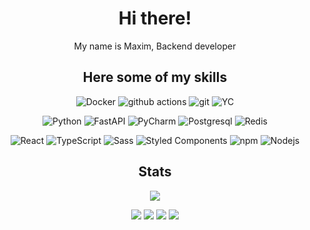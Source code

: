 

<div align="center">
   <p>
  <h1>Hi there! </h1>
   <p>My name is Maxim, Backend developer</p>

   <h2>Here some of my skills</h2>
  <img alt="Docker" src="https://img.shields.io/badge/-Docker-46a2f1?style=flat-square&logo=docker&logoColor=white" />
  <img alt="github actions" src="https://img.shields.io/badge/-Github_Actions-2088FF?style=flat-square&logo=github-actions&logoColor=white" />
  <img alt="git" src="https://img.shields.io/badge/-Git-F05032?style=flat-square&logo=git&logoColor=white" />
  <img alt="YC" src="https://img.shields.io/badge/-YandexCloud-1E90FF?style=flat-square&logo=yandexcloud&logoColor=white" />
  </p>
  <p>
  <img alt="Python" src="https://img.shields.io/badge/-Python-4682B4?style=flat-square&logo=python&logoColor=white">
  <img alt="FastAPI" src="https://img.shields.io/badge/-FastAPI-20B2AA?style=flat-square&logo=fastapi&logoColor=white">
  <img alt="PyCharm" src="https://img.shields.io/badge/-PyCharm-3CB371?style=flat-square&logo=pycharm&logoColor=white">
  <img alt="Postgresql" src="https://img.shields.io/badge/-PostgreSQL-4682B4?style=flat-square&logo=postgresql&logoColor=white">
  <img alt="Redis" src="https://img.shields.io/badge/-Redis-DC143C?style=flat-square&logo=redis&logoColor=white">
  </p>
 
  <p>
  <img alt="React" src="https://img.shields.io/badge/-React-45b8d8?style=flat-square&logo=react&logoColor=white" />
  <img alt="TypeScript" src="https://img.shields.io/badge/-TypeScript-007ACC?style=flat-square&logo=typescript&logoColor=white" />
  <img alt="Sass" src="https://img.shields.io/badge/-Sass-CC6699?style=flat-square&logo=sass&logoColor=white" />
  <img alt="Styled Components" src="https://img.shields.io/badge/-Styled_Components-db7092?style=flat-square&logo=styled-components&logoColor=white" />
  <img alt="npm" src="https://img.shields.io/badge/-NPM-CB3837?style=flat-square&logo=npm&logoColor=white" />
  <img alt="Nodejs" src="https://img.shields.io/badge/-Nodejs-43853d?style=flat-square&logo=Node.js&logoColor=white" />
</p>
      <h2>Stats</h2>
        <img src="https://github-readme-stats.vercel.app/api?username=maplexx14&show_icons=true&theme=radical&include_all_commits=true">
  <div align="center">
     
   ![](https://github-profile-summary-cards.vercel.app/api/cards/most-commit-language?username=maplexx14&theme=dark)
   ![](https://github-profile-summary-cards.vercel.app/api/cards/repos-per-language?username=maplexx14&theme=dark)
   ![](https://github-profile-summary-cards.vercel.app/api/cards/stats?username=maplexx14&theme=dark)
   ![](https://github-profile-summary-cards.vercel.app/api/cards/productive-time?username=maplexx14&theme=dark)
  </div>
  

</div>




